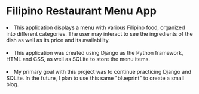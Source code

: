 # Filipino Restaurant Menu App

<li>This application displays a menu with various Filipino food, organized into different categories. 
The user may interact to see the ingredients of the dish as well as its price and its availability.
</li>

<br/>

<li>This application was created using Django as the Python framework, HTML and CSS, as well 
as SQLite to store the menu items. </li>

<br/> 

<li>My primary goal with this project was to continue practicing Django and SQLite. In the future, I plan to use this same 
"blueprint" to create a small blog. </li>

